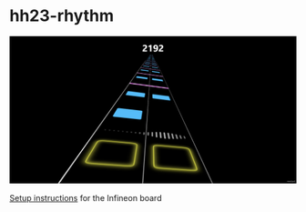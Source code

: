 # hh23-rhythm

![screenshot of rhythm game](./etc/screenshit.png)

[Setup instructions](./src/cypress/README.md) for the Infineon board
